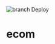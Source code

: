![branch Deploy](https://github.com/bhuvancom/ecom/actions/workflows/heroku-deploy.yml/badge.svg?branch=master)
# ecom
